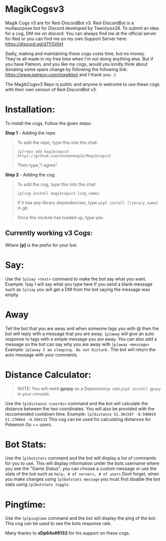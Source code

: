 # MagikCogsv3

Magik Cogs v3 are for Red-DiscordBot v3. Red-DiscordBot is a multipurpose bot for Discord developed by Twentysix26.
To submit an idea for a cog, DM me on discord. You can always find me at the official server for Red or you can find me on my own Support Server here: https://discord.gg/d7YGVbH

Sadly, making and maintaining these cogs costs time, but no money. They're all made in my free time when I'm not doing anything else. But if you have Patreon, and you like my cogs, would you kindly think about donating some spare change by following the following link: https://www.patreon.com/magikbot and I thank you. :)

The MagikCogsv3 Repo is public and anyone is welcome to use these cogs with their own version of Red-DiscordBot v3.

# Installation:
To install the cogs, Follow the given steps:

**Step 1** - Adding the repo.
> To add the repo, type this into the chat:
> 
> ``[p]repo add magikcogsv3 https://github.com/unseenmagik/MagikCogsv3``
> 
> Then type,"I agree".

**Step 2** - Adding the cog.
> To add the cog, type this into the chat:
> 
> ``[p]cog install magikcogsv3 [cog_name]``
> 
> If it has any library dependencies, type ``pip3 install [library_name]`` in git.
> 
> Once the module has loaded up, type yes.

<h2>Currently working v3 Cogs:</h2>

Where <b>[p]</b> is the prefix for your bot.

# Say:
Use the ``[p]say <text>`` command to make the bot say what you want.
  Example: !say I will say what you type here
  If you send a blank message such as ``[p]say`` you will get a DM from the bot saying the message was empty.

# Away
Tell the bot that you are away and when someone tags you with @ then the bot will reply with a message that you are away.
``[p]away`` will give an auto response to tags with a simple message you are away.
You can also add a message so the bot can say why you are away with ``[p]away <message>``
Example: ``[p]away I am sleeping. Do not Disturb.`` The bot will return the auto message with your comments.
  
# Distance Calculator:
>NOTE: You will need **gpxpy** as a Depencency. use ``pip3 install gpxpy`` in your console. 

Use the ``[p]distance <coords>`` command and the bot will calculate the distance between the two coordinates. You will also be provided with the reccomended cooldown time.
Example: ``[p]distance 51.301597 -0.598019 51.270664 -0.594132``
This cog can be used for calculating distances for Pokemon Go ++ users.

# Bot Stats:
Use the ``[p]botstats`` command and the bot will display a list of commands for you to use. This will display information under the bots username where you see the "Game Status". you can choose a custom message or use the stats of the bot such as ``help, # of servers, # of users`` Dont forget, when you make changes using ``[p]botstats message`` you must first disable the bot stats using ``[p]botstats toggle``. 
  
# Pingtime:
Use the ``[p]pingtime`` command and the bot will display the ping of the bot.
This cog can be used to see the bots response rate.
  

Many   thanks to <b>xDp64x#9133</b> for his support on these cogs. 
  
